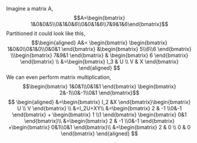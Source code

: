 Imagine a matrix A,
$$A=\begin{bmatrix} 1&0&0&5\\0&1&0&6\\0&0&1&6\\7&9&1&6\end{bmatrix}$$
Partitioned it could look like this,
$$\begin{aligned}
A&= \begin{bmatrix} \begin{bmatrix} 1&0&0\\0&1&0\\0&0&1 \end{bmatrix} &\begin{bmatrix} 5\\6\\6 \end{bmatrix} \\\begin{bmatrix} 7&9&1 \end{bmatrix} & \begin{bmatrix} 6 \end{bmatrix} \end{bmatrix} \\
&=\begin{bmatrix}  I_3 & U \\ V & X \end{bmatrix}
\end{aligned}
$$
We can even perform matrix multiplication,
$$\begin{bmatrix} 1&0&1\\0&1&1 \end{bmatrix} \begin{bmatrix} 2&-1\\0&-1\\0&1 \end{bmatrix}$$
$$
\begin{aligned}
&=\begin{bmatrix}  I_2 &X \end{bmatrix}\begin{bmatrix} U \\ V \end{bmatrix} \\
&=I_2U+XY\\
&=\begin{bmatrix} 2 & -1 \\0&-1 \end{bmatrix} + \begin{bmatrix} 1 \\1 \end{bmatrix} \begin{bmatrix} 0&1 \end{bmatrix}\\
&=\begin{bmatrix} 2 & -1 \\0&-1 \end{bmatrix} +\begin{bmatrix} 0&1\\0&1 \end{bmatrix}\\
&=\begin{bmatrix} 2 & 0 \\ 0 & 0 \end{bmatrix}
\end{aligned}
$$

